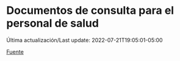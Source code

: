 # Documentos de consulta para el personal de salud

Última actualización/Last update: 2022-07-21T19:05:01-05:00

 [Fuente](https://coronavirus.gob.mx/personal-de-salud/documentos-de-consulta/)
